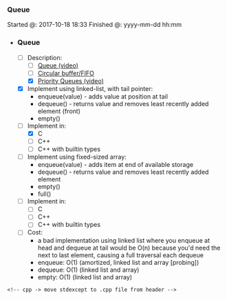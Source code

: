### Queue

Started @: 2017-10-18 18:33
Finished @: yyyy-mm-dd hh:mm

- ### Queue
    - [ ] Description:
        - [ ] [Queue (video)](https://www.coursera.org/learn/data-structures/lecture/EShpq/queue)
        - [ ] [Circular buffer/FIFO](https://en.wikipedia.org/wiki/Circular_buffer)
        - [x] [Priority Queues (video)](https://www.youtube.com/watch?v=wptevk0bshY)
    - [x] Implement using linked-list, with tail pointer:
        - enqueue(value) - adds value at position at tail
        - dequeue() - returns value and removes least recently added element (front)
        - empty()
    - [ ] Implement in:
        - [x] C
        - [ ] C++
        - [ ] C++ with builtin types
    - [ ] Implement using fixed-sized array:
        - enqueue(value) - adds item at end of available storage
        - dequeue() - returns value and removes least recently added element
        - empty()
        - full()
    - [ ] Implement in:
        - [ ] C
        - [ ] C++
        - [ ] C++ with builtin types
    - [ ] Cost:
        - a bad implementation using linked list where you enqueue at head and dequeue at tail would be O(n)
            because you'd need the next to last element, causing a full traversal each dequeue
        - enqueue: O(1) (amortized, linked list and array [probing])
        - dequeue: O(1) (linked list and array)
        - empty: O(1) (linked list and array)

<!-- append this to template -->
<!-- - [ ] Implement in:
    - [ ] C
    - [ ] C++
    - [ ] C++ with builtin types -->

<!-- template -->
    <!-- cpp -> move stdexcept to .cpp file from header -->
